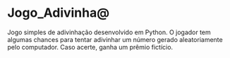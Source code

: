 # Jogo_Adivinha@
Jogo simples de adivinhação desenvolvido em Python. O jogador tem algumas chances para tentar adivinhar um número gerado aleatoriamente pelo computador. Caso acerte, ganha um prêmio fictício.
